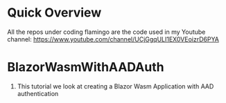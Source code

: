 # Quick Overview
All the repos under coding flamingo are the code used in my Youtube channel: https://www.youtube.com/channel/UCjGgqULI1EX0VEoizrD6PYA
# BlazorWasmWithAADAuth
1. This tutorial we look at creating a Blazor Wasm Application with AAD authentication
